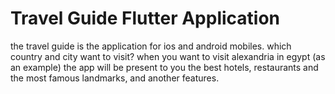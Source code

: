 # Travel Guide Flutter Application

the travel guide is the application for ios and android mobiles.
which country and city want to visit?
when you want to visit alexandria in egypt (as an example) the app will be present to you the best hotels, restaurants and the most famous landmarks, and another features.
